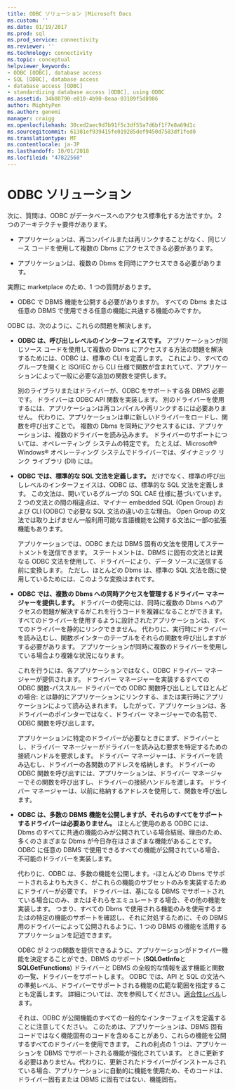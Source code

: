 ```yaml
---
title: ODBC ソリューション |Microsoft Docs
ms.custom: ''
ms.date: 01/19/2017
ms.prod: sql
ms.prod_service: connectivity
ms.reviewer: ''
ms.technology: connectivity
ms.topic: conceptual
helpviewer_keywords:
- ODBC [ODBC], database access
- SQL [ODBC], database access
- database access [ODBC]
- standardizing database access [ODBC], using ODBC
ms.assetid: 34b80790-e010-4b90-8eaa-03189f5d8986
author: MightyPen
ms.author: genemi
manager: craigg
ms.openlocfilehash: 30ced2aec9d7b91f5c3df55a7d6bf1f7e8a69d1c
ms.sourcegitcommit: 61381ef939415fe019285def9450d7583df1fed0
ms.translationtype: MT
ms.contentlocale: ja-JP
ms.lasthandoff: 10/01/2018
ms.locfileid: "47822560"
---
```

# <a name="the-odbc-solution"></a>ODBC ソリューション
次に、質問は、ODBC がデータベースへのアクセス標準化する方法ですか。 2 つのアーキテクチャ要件があります。  
  
-   アプリケーションは、再コンパイルまたは再リンクすることがなく、同じソース コードを使用して複数の Dbms にアクセスできる必要があります。  
  
-   アプリケーションは、複数の Dbms を同時にアクセスできる必要があります。  
  
 実際に marketplace のため、1 つの質問があります。  
  
-   ODBC で DBMS 機能を公開する必要がありますか。 すべての Dbms または任意の DBMS で使用できる任意の機能に共通する機能のみですか。  
  
 ODBC は、次のように、これらの問題を解決します。  
  
-   **ODBC は、呼び出しレベルのインターフェイスです。** アプリケーションが同じソース コードを使用して複数の Dbms にアクセスする方法の問題を解決するためには、ODBC は、標準の CLI を定義します。 これにより、すべてのグループを開くと ISO/IEC から CLI 仕様で関数が含まれていて、アプリケーションによって一般に必要な追加の関数を提供します。  
  
     別のライブラリまたはドライバーが、ODBC をサポートする各 DBMS 必要です。 ドライバーは ODBC API 関数を実装します。 別のドライバーを使用するには、アプリケーションは再コンパイルや再リンクするには必要ありません。 代わりに、アプリケーションは単に新しいドライバーをロードし、関数を呼び出すことで。 複数の Dbms を同時にアクセスするには、アプリケーションは、複数のドライバーを読み込みます。 ドライバーのサポートについては、オペレーティング システムの特定です。 たとえば、Microsoft® Windows® オペレーティング システムでドライバーでは、ダイナミック リンク ライブラリ (Dll) には。  
  
-   **ODBC では、標準的な SQL 文法を定義します。** だけでなく、標準の呼び出しレベルのインターフェイスは、ODBC は、標準的な SQL 文法を定義します。 この文法は、開いているグループの SQL CAE 仕様に基づいています。 2 つの文法との間の相違点は、マイナー embedded SQL (Open Group) および CLI (ODBC) で必要な SQL 文法の違いの主な理由。 Open Group の文法では取り上げません一般利用可能な言語機能を公開する文法に一部の拡張機能もあります。  
  
     アプリケーションでは、ODBC または DBMS 固有の文法を使用してステートメントを送信できます。 ステートメントは、DBMS に固有の文法とは異なる ODBC 文法を使用して、ドライバーにより、データ ソースに送信する前に変換します。 ただし、ほとんどの Dbms は、標準の SQL 文法を既に使用しているためには、このような変換はまれです。  
  
-   **ODBC では、複数の Dbms への同時アクセスを管理するドライバー マネージャーを提供します。** ドライバーの使用には、同時に複数の Dbms へのアクセスの問題が解決するがこれを行うコードを複雑になることができます。 すべてのドライバーを使用するように設計されたアプリケーションは、すべてのドライバーを静的にリンクできません。 代わりに、実行時にドライバーを読み込むし、関数ポインターのテーブルをそれらの関数を呼び出しますがする必要があります。 アプリケーションが同時に複数のドライバーを使用している場合より複雑な状況になります。  
  
     これを行うには、各アプリケーションではなく、ODBC ドライバー マネージャーが提供されます。 ドライバー マネージャーを実装するすべての ODBC 関数-パススルー ドライバーでの ODBC 関数呼び出しとしてほとんどの場合: とは静的にアプリケーションにリンクする、または実行時にアプリケーションによって読み込まれます。 したがって、アプリケーションは、各ドライバーのポインターではなく、ドライバー マネージャーでの名前で、ODBC 関数を呼び出します。  
  
     アプリケーションに特定のドライバーが必要なときにまず、ドライバーとし、ドライバー マネージャーがドライバーを読み込む要求を特定するための接続ハンドルを要求します。 ドライバー マネージャーは、ドライバーを読み込むし、ドライバーの各関数のアドレスを格納します。 ドライバーの ODBC 関数を呼び出すには、アプリケーションは、ドライバー マネージャーでその関数を呼び出すし、ドライバーの接続ハンドルを渡します。 ドライバー マネージャーは、以前に格納するアドレスを使用して、関数を呼び出します。  
  
-   **ODBC は、多数の DBMS 機能を公開しますが、それらのすべてをサポートするドライバーは必要ありません。** ほとんど使用のある ODBC には、Dbms のすべてに共通の機能のみが公開されている場合結局、理由のため、多くのさまざまな Dbms が今日存在はさまざまな機能があることです。 ODBC に任意の DBMS で使用できるすべての機能が公開されている場合、不可能のドライバーを実装します。  
  
     代わりに、ODBC は、多数の機能を公開します。-ほとんどの Dbms でサポートされるよりも大きく、がこれらの機能のサブセットのみを実装するためにドライバーが必要です。 ドライバーは、基になる DBMS でサポートされている場合にのみ、またはそれらをエミュレートする場合、その他の機能を実装します。 つまり、すべての Dbms で使用される機能のみを使用するまたはの特定の機能のサポートを確認し、それに対処するために、その DBMS 用のドライバーによって公開されるように、1 つの DBMS の機能を活用するアプリケーションを記述できます。  
  
     ODBC が 2 つの関数を提供できるように、アプリケーションがドライバー機能を決定することができ、DBMS のサポート (**SQLGetInfo**と**SQLGetFunctions**) ドライバーと DBMS の全般的な情報を返す機能と関数の一覧、ドライバーをサポートします。 ODBC では、API と SQL の文法への準拠レベル、ドライバーでサポートされる機能の広範な範囲を指定することも定義します。 詳細については、次を参照してください。[適合性レベル](../../odbc/reference/develop-app/conformance-levels.md)します。  
  
     それは、ODBC が公開機能のすべての一般的なインターフェイスを定義することに注意してください。 このためは、アプリケーションは、DBMS 固有コードではなく機能固有のコードを含めることがあり、これらの機能を公開するすべてのドライバーを使用できます。 これの利点の 1 つは、アプリケーションを DBMS でサポートされる機能が強化されています。 ときに更新する必要はありません。代わりに、更新されたドライバーがインストールされている場合、アプリケーションに自動的に機能を使用ため、そのコードは、ドライバー固有または DBMS に固有ではない、機能固有。
